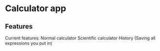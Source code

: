 # Calculator app

## Features
Current features:
    Normal calculator
    Scientific calculator
    History (Saving all expressions you put in)
